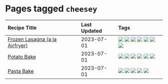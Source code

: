 # Pages tagged `cheesey`

|Recipe Title|Last Updated|Tags
|:---|:---|:---|
|[Frozen Lasagna (a la Airfryer)](../recipes/lasagnaairfryer.md)|2023-07-01|[![](https://img.shields.io/badge/tag-airfryer-8344b1)](../tags/airfryer.md) [![](https://img.shields.io/badge/tag-cheesey-9fef19)](../tags/cheesey.md) [![](https://img.shields.io/badge/tag-easy-208450)](../tags/easy.md) [![](https://img.shields.io/badge/tag-italian-5b6ac0)](../tags/italian.md) [![](https://img.shields.io/badge/tag-mine-8ce73b)](../tags/mine.md) [![](https://img.shields.io/badge/tag-pasta-6d71)](../tags/pasta.md) [![](https://img.shields.io/badge/tag-reheating-95446)](../tags/reheating.md)|
|[Potato Bake](../recipes/potatobake.md)|2023-07-01|[![](https://img.shields.io/badge/tag-baked-9ab3df)](../tags/baked.md) [![](https://img.shields.io/badge/tag-cheesey-9fef19)](../tags/cheesey.md) [![](https://img.shields.io/badge/tag-dairy-5c1fef)](../tags/dairy.md) [![](https://img.shields.io/badge/tag-potato-d4602a)](../tags/potato.md) [![](https://img.shields.io/badge/tag-savoury-427cd)](../tags/savoury.md) [![](https://img.shields.io/badge/tag-sides-062ab)](../tags/sides.md)|
|[Pasta Bake](../recipes/pastabake.md)|2023-07-01|[![](https://img.shields.io/badge/tag-baked-9ab3df)](../tags/baked.md) [![](https://img.shields.io/badge/tag-beef-1754e4)](../tags/beef.md) [![](https://img.shields.io/badge/tag-cheesey-9fef19)](../tags/cheesey.md) [![](https://img.shields.io/badge/tag-pasta-6d71)](../tags/pasta.md) [![](https://img.shields.io/badge/tag-sides-062ab)](../tags/sides.md)|